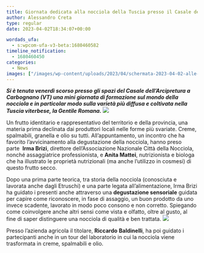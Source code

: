 ```yaml
---
title: Giornata dedicata alla nocciola della Tuscia presso il Casale dell’Arcipretura
author: Alessandro Creta
type: regular
date: 2023-04-02T18:34:07+00:00

wordads_ufa:
  - s:wpcom-ufa-v3-beta:1680460582
timeline_notification:
  - 1680460450
categories:
  - News
images: ["/images/wp-content/uploads/2023/04/schermata-2023-04-02-alle-20.17.09.webp"]
---
```

**_Si è tenuta venerdì scorso presso gli spazi del Casale dell’Arcipretura a Carbognano (VT) una mini giornata di formazione sul mondo della nocciola e in particolar modo sulla varietà più diffusa e coltivata nella Tuscia viterbese, la Gentile Romana._** 
![](/images/wp-content/uploads/2023/04/schermata-2023-04-02-alle-20.21.15.webp)
 

Un frutto identitario e rappresentativo del territorio e della provincia, una materia prima declinata dai produttori locali nelle forme più svariate. Creme, spalmabili, granella e olio su tutti. All’appuntamento, un incontro che ha favorito l’avvicinamento alla degustazione della nocciola, hanno preso parte  **Irma Brizi**, direttore dell’Associazione Nazionale Città della Nocciola, nonché assaggiatrice professionista, e **Anita Mattei**, nutrizionista e biologa che ha illustrato le proprietà nutrizionali (ma anche l’utilizzo in cosmesi) di questo frutto secco. 

Dopo una prima parte teorica, tra storia della nocciola (conosciuta e lavorata anche dagli Etruschi) e una parte legata all’alimentazione, Irma Brizi ha guidato i presenti anche attraverso una **degustazione sensoriale** guidata per capire come riconoscere, in fase di assaggio, un buon prodotto da uno invece scadente, lavorato in modo poco consono e non corretto. Spiegando come coinvolgere anche altri sensi come vista e olfatto, oltre al gusto, al fine di saper distinguere una nocciola di qualità e ben trattata. 
![](/images/wp-content/uploads/2023/04/schermata-2023-04-02-alle-20.20.47.webp)
 

Presso l’azienda agricola il titolare, **Riccardo** **Baldinelli**, ha poi guidato i partecipanti anche in un tour del laboratorio in cui la nocciola viene trasformata in creme, spalmabili e olio. 